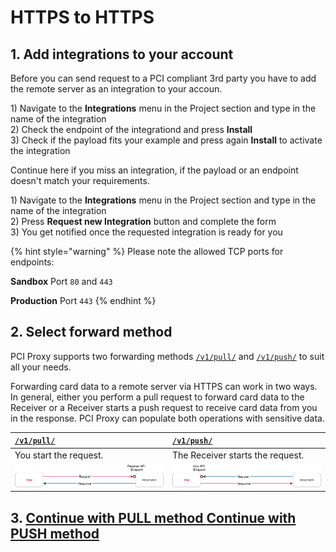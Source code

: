 # HTTPS to HTTPS

## 1. Add integrations to your account

Before you can send request to a PCI compliant 3rd party you have to add the remote server as an integration to your accoun. 

1\) Navigate to the **Integrations** menu in the Project section and type in the name of the integration  
2\) Check the endpoint of the integrationd and press **Install**  
3\) Check if the payload fits your example and press again **Install** to activate the integration

Continue here if you miss an integration, if the payload or an endpoint doesn't match your requirements.

1\) Navigate to the **Integrations** menu in the Project section and type in the name of the integration  
2\) Press **Request new Integration** button and complete the form  
3\) You get notified once the requested integration is ready for you

{% hint style="warning" %}
Please note the allowed TCP ports for endpoints:

**Sandbox** Port `80` and `443`

**Production** Port `443`
{% endhint %}

## 2. Select forward method

PCI Proxy supports two forwarding methods [`/v1/pull/`](./#pull-method) and [`/v1/push/`](./#push-method) to suit all your needs.

Forwarding card data to a remote server via HTTPS can work in two ways. In general, either you perform a pull request to forward card data to the Receiver or a Receiver starts a push request to receive card data from you in the response. PCI Proxy can populate both operations with sensitive data.

| [**`/v1/pull/`**](./#pull-method) | [**`/v1/push/`**](./#push-method) |
| :--- | :--- |
| You start the request. | The Receiver starts the request. |
| ![](../../../.gitbook/assets/receiver_pull_status_quo_color%20%282%29.png) | ![](../../../.gitbook/assets/receiver_push_status_quo_color.png) |

## 3. [Continue with PULL method  ](../../../collect-and-store-cards/filter-payloads/pull-method.md)       [Continue with PUSH method](../../../collect-and-store-cards/filter-payloads/push-method.md)

